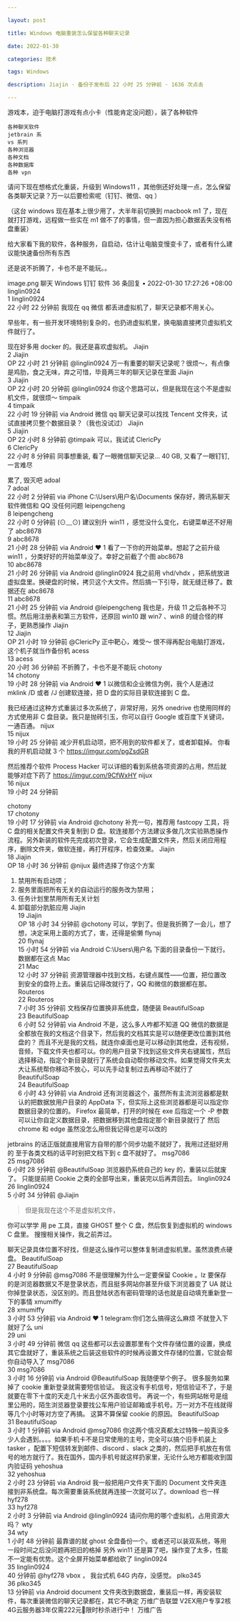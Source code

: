 ```yaml
---

layout: post

title: Windows 电脑重装怎么保留各种聊天记录

date: 2022-01-30

categories: 技术

tags: Windows

description: Jiajin · 备份于发布后 22 小时 25 分钟前 · 1636 次点击

---
```




游戏本，迫于电脑打游戏有点小卡（性能肯定没问题），装了各种软件

    各种聊天软件
    jetbrain 系
    vs 系列
    各种浏览器
    各种文档
    各种数据库
    各种 vpn

请问下现在想格式化重装，升级到 Windows11 ，其他倒还好处理一点，怎么保留各类聊天记录？万一以后要检索呢（钉钉、微信、qq ）

（这台 windows 现在基本上很少用了，大半年前切换到 macbook m1 了，现在就打打游戏，远程做一些实在 m1 做不了的事情，但一直因为担心数据丢失没有格盘重装）

给大家看下我的软件，各种服务，自启动，估计让电脑变慢变卡了，或者有什么建议能快速备份所有东西

还是说不折腾了，卡也不是不能玩。。

image.png
聊天 Windows 钉钉 软件
36 条回复  •  2022-01-30 17:27:26 +08:00
linglin0924 		
    1
linglin0924  
   22 小时 22 分钟前
我现在 qq 微信 都丢进虚拟机了，聊天记录都不用关心。

早些年，有一些开发环境特别复杂的，也扔进虚拟机里，换电脑直接拷贝虚拟机文件就行了。

现在好多用 docker 的。我还是喜欢虚拟机。
Jiajin 		
    2
Jiajin  
OP
   22 小时 21 分钟前
@linglin0924 万一有重要的聊天记录呢？很烦～，有点像是鸡肋，食之无味，弃之可惜，毕竟两三年的聊天记录在里面
Jiajin 		
    3
Jiajin  
OP
   22 小时 20 分钟前
@linglin0924 你这个思路可以，但是我现在这个不是虚拟机文件，就很烦～
timpaik 		
    4
timpaik  
   22 小时 19 分钟前 via Android
微信 qq 聊天记录可以找找 Tencent 文件夹，试试直接拷贝整个数据目录？（我也没试过）
Jiajin 		
    5
Jiajin  
OP
   22 小时 8 分钟前
@timpaik 可以，我试试
ClericPy 		
    6
ClericPy  
   22 小时 8 分钟前
同事想重装, 看了一眼微信聊天记录... 40 GB, 又看了一眼钉钉, 一言难尽

累了, 毁灭吧
adoal 		
    7
adoal  
   22 小时 2 分钟前 via iPhone
C:\Users\用户名\Documents 保存好，腾讯系聊天软件微信和 QQ 没任何问题
leipengcheng 		
    8
leipengcheng  
   22 小时 0 分钟前
(⊙﹏⊙) 建议别升 win11 ，感觉没什么变化，右键菜单还不好用了
abc8678 		
    9
abc8678  
   21 小时 28 分钟前 via Android   ❤️ 1
看了一下你的开始菜单。想起了之前升级 win11 ，分类好好的开始菜单没了。幸好之前截了个图
abc8678 		
    10
abc8678  
   21 小时 26 分钟前 via Android
@linglin0924 我之前用 vhd/vhdx ，把系统放进虚拟盘里。换硬盘的时候，拷贝这个大文件。然后搞一下引导，就无缝迁移了。数据还在
abc8678 		
    11
abc8678  
   21 小时 25 分钟前 via Android
@leipengcheng 我也是，升级 11 之后各种不习惯。然后用注册表和第三方软件，还原回 win10 跟 win7 、win8 的缝合怪的样子，更熟悉操作
Jiajin 		
    12
Jiajin  
OP
   21 小时 19 分钟前
@ClericPy 正中靶心，难受～ 恨不得再配台电脑打游戏，这个机子就当作备份机
acess 		
    13
acess  
   20 小时 36 分钟前
不折腾了，卡也不是不能玩
chotony 		
    14
chotony  
   19 小时 28 分钟前 via Android   ❤️ 1
以微信和企业微信为例，我个人是通过 mklink /D 或者 /J 创建软连接，把 D 盘的实际目录软连接到 C 盘。

我已经通过这种方式重装过多次系统了，非常好用，另外 onedrive 也使用同样的方式使用非 C 盘目录。我只是抛砖引玉，你可以自行 Google 或百度下关键词，一通百通。
nijux 		
    15
nijux  
   19 小时 25 分钟前
减少开机启动项，把不用到的软件都关了，或者卸载掉。
你看我的开机启动就 3 个
https://imgur.com/pgZsdGR



然后推荐个软件 Process Hacker 可以详细的看到系统各项资源的占用，然后就能够对症下药了
https://imgur.com/9CfWxHY
nijux 		
    16
nijux  
   19 小时 24 分钟前

chotony 		
    17
chotony  
   19 小时 17 分钟前 via Android
@chotony 补充一句，推荐用 fastcopy 工具，将 C 盘的相关配置文件夹复制到 D 盘。软连接那个方法建议多做几次实验熟悉操作流程。另外新装的软件先完成初次登录，它会生成配置文件夹，然后关闭应用程序，删除文件夹，做软连接，再打开程序，检查效果。
Jiajin 		
    18
Jiajin  
OP
   18 小时 36 分钟前
@nijux 最终选择了你这个方案
1. 禁用所有启动项；
2. 服务里面把所有无关的自动运行的服务改为禁用；
3. 任务计划里禁用所有无关计划
4. 卸载部分肮脏应用
Jiajin 		
    19
Jiajin  
OP
   18 小时 34 分钟前
@chotony 可以，学到了。但是我折腾了一会儿，想了想，决定采用上面的方式了，害，还得是偷懒
flynaj 		
    20
flynaj  
   15 小时 54 分钟前 via Android
C:\Users\用户名 下面的目录备份一下就行。数据都在这点
Mac 		
    21
Mac  
   12 小时 37 分钟前
资源管理器中找到文档，右键点属性——位置，把位置改到安全的盘符上去。重装后记得改就行了，QQ 和微信的数据都在那。
Routeros 		
    22
Routeros  
   7 小时 35 分钟前
文档保存位置换非系统盘，随便装
BeautifulSoap 		
    23
BeautifulSoap  
   6 小时 52 分钟前 via Android
不是，这么多人咋都不知道 QQ 微信的数据是全都放在我的文档这个目录下，然后我的文档其实是可以随便更改位置到其他盘的？
而且不光是我的文档，就连你桌面也是可以移动到其他盘，还有视频，音频，下载文件夹也都可以。你的用户目录下找到这些文件夹右键属性，然后选择移动，指定个新目录就行了系统会自动帮你移动文件。如果觉得文件夹太大让系统帮你移动不放心，可以先手动复制过去再移动不就行了
BeautifulSoap 		
    24
BeautifulSoap  
   6 小时 43 分钟前 via Android
还有浏览器这个，虽然所有主流浏览器都是默认的把数据放用户目录的 AppData 下，但实际上这些浏览器都是可以指定你数据目录的位置的。
Firefox 最简单，打开的时候在 exe 后指定一个 -P 参数可以让你自定义数据目录，把数据移到其他盘指定那个新目录就行了
然后 chrome 和 edge 虽然没怎么用但我记得也是可以改的

jetbrains 的话正版就直接用官方自带的那个同步功能不就好了，我用过还挺好用的
至于各类文档的话平时别把文档下到 c 盘不就好了。
msg7086 		
    25
msg7086  
   6 小时 28 分钟前
@BeautifulSoap 浏览器扔系统自己的 key 的，重装以后就废了。
只能提前把 Cookie 之类的全部导出来，重装完以后再弄回去。
linglin0924 		
    26
linglin0924  
   5 小时 34 分钟前
@Jiajin

> 但是我现在这个不是虚拟机文件，

你可以学学 用 pe 工具，直接 GHOST 整个 C 盘，然后恢复到虚拟机的 windows C 盘里。 搜搜相关操作，我之前弄过。

聊天记录具体位置不好找，但是这么操作可以整体复制进虚拟机里。虽然浪费点硬盘。
BeautifulSoap 		
    27
BeautifulSoap  
   4 小时 9 分钟前
@msg7086 不是很理解为什么一定要保留 Cookie 。lz 要保存的是浏览器数据又不是登录状态，而且挺多网站你甚至升级下浏览器变了 UA 就让你掉登录状态，没区别的。而且登陆状态有密码管理的话也就是自动填充重新登一下的事情
xmumiffy 		
    28
xmumiffy  
   3 小时 53 分钟前 via Android   ❤️ 1
telegram:你们怎么搞得这么麻烦 不就登入下就好了么
uni 		
    29
uni  
   3 小时 49 分钟前
微信 qq 这些都可以去设置那里有个文件存储位置的设置，换成其它盘就好了，重装系统之后装这些软件的时候再设置文件存储的位置，它就会帮你自动导入了
msg7086 		
    30
msg7086  
   3 小时 16 分钟前 via Android
@BeautifulSoap 我随便举个例子。
很多服务如果掉了 cookie 重新登录就需要短信验证。
我这没有手机信号，短信验证不了，于是就要在零下十度的天走几十米去小区外面收信号。
再说一个，有些网站帐号是组里公用的，陌生浏览器登录要找公车用户验证邮箱或手机号。万一对方不在线就得等几个小时等对方空了再搞。
这算不算保留 cookie 的原因。
BeautifulSoap 		
    31
BeautifulSoap  
   3 小时 1 分钟前 via Android
@msg7086 你这两个情况真都太过特殊一般真没多少人会遇到。。。。如果手机卡不是日常使用的主号，完全可以搞个旧手机装上 tasker ，配置下短信转发到邮件、discord 、slack 之类的，然后把手机放在有信号的地方就行了。我在国外，国内手机号就这样扔家里，无论什么地方都能收到国内验证码
yehoshua 		
    32
yehoshua  
   2 小时 23 分钟前 via Android
我一般把用户文件夹下面的 Document 文件夹连接到非系统盘。每次需要重装系统就再连接一次就可以了。download 也一样
hyf278 		
    33
hyf278  
   2 小时 3 分钟前 via Android
@linglin0924 请问你用的哪个虚拟机，占用资源大吗？
wty 		
    34
wty  
   1 小时 48 分钟前
最靠谱的就 ghost 全盘备份一个。或者还可以装双系统，等用一段时间之后没问题再把旧的格掉
另外 win11 还是算了吧，操作变了太多，性能不一定能有优势。这个全屏开始菜单都给砍了
linglin0924 		
    35
linglin0924  
   40 分钟前
@hyf278 vbox ， 我台式机 64G 内存，没感觉。
plko345 		
    36
plko345  
   13 分钟前 via Android
document 文件夹改到数据盘，重装后一样，再安装软件，每次重装微信的聊天记录都在，其它不确定
万维广告联盟
V2EX用户专享2核4G云服务器3年仅需222元🎁限时秒杀进行中！
万维广告
